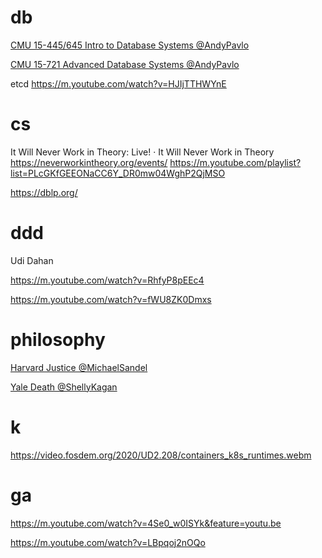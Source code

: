 # db

[CMU 15-445/645 Intro to Database Systems @AndyPavlo](https://m.youtube.com/playlist?list=PLSE8ODhjZXjbohkNBWQs_otTrBTrjyohi)

[CMU 15-721 Advanced Database Systems @AndyPavlo](https://m.youtube.com/playlist?list=PLSE8ODhjZXjasmrEd2_Yi1deeE360zv5O)

etcd https://m.youtube.com/watch?v=HJIjTTHWYnE

# cs

It Will Never Work in Theory: Live! · It Will Never Work in Theory
https://neverworkintheory.org/events/
https://m.youtube.com/playlist?list=PLcGKfGEEONaCC6Y_DR0mw04WghP2QjMSO

https://dblp.org/

# ddd

Udi Dahan

https://m.youtube.com/watch?v=RhfyP8pEEc4

https://m.youtube.com/watch?v=fWU8ZK0Dmxs

# philosophy

[Harvard Justice @MichaelSandel](https://m.youtube.com/playlist?list=PL30C13C91CFFEFEA6)

[Yale Death @ShellyKagan](https://m.youtube.com/playlist?list=PLEA18FAF1AD9047B0)

# k

https://video.fosdem.org/2020/UD2.208/containers_k8s_runtimes.webm

# ga

https://m.youtube.com/watch?v=4Se0_w0ISYk&feature=youtu.be

https://m.youtube.com/watch?v=LBpqoj2nOQo
